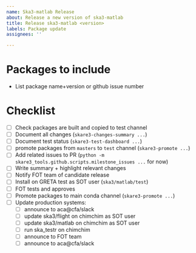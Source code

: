 ```yaml
---
name: Ska3-matlab Release
about: Release a new version of ska3-matlab
title: Release ska3-matlab <version>
labels: Package update
assignees: ''

---
```


# Packages to include

- List package name+version or github issue number

# Checklist

- [ ] Check packages are built and copied to test channel
- [ ] Document all changes (`skare3-changes-summary ...`)
- [ ] Document test status (`skare3-test-dashboard ...`)
- [ ] promote packages from `masters` to `test` channel (`skare3-promote ...`)
- [ ] Add related issues to PR (`python -m skare3_tools.github.scripts.milestone_issues ...` for now)
- [ ] Write summary + highlight relevant changes
- [ ] Notify FOT team of candidate release
- [ ] Install on GRETA test as SOT user (`ska3/matlab/test`)
- [ ] FOT tests and approves
- [ ] Promote packages to main conda channel (`skare3-promote ...`)
- [ ] Update production systems:
   - [ ] announce to aca@cfa/slack
   - [ ] update ska3/flight on chimchim as SOT user
   - [ ] update ska3/matlab on chimchim as SOT user
   - [ ] run ska_testr on chimchim
   - [ ] announce to FOT team
   - [ ] announce to aca@cfa/slack
